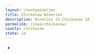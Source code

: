```yaml
---
layout: countywineries
title: Chickasaw Wineries
description: Wineries in Chickasaw IA
permalink: /iowa/chickasaw/
county: chickasaw
state: ia
---
```

-
